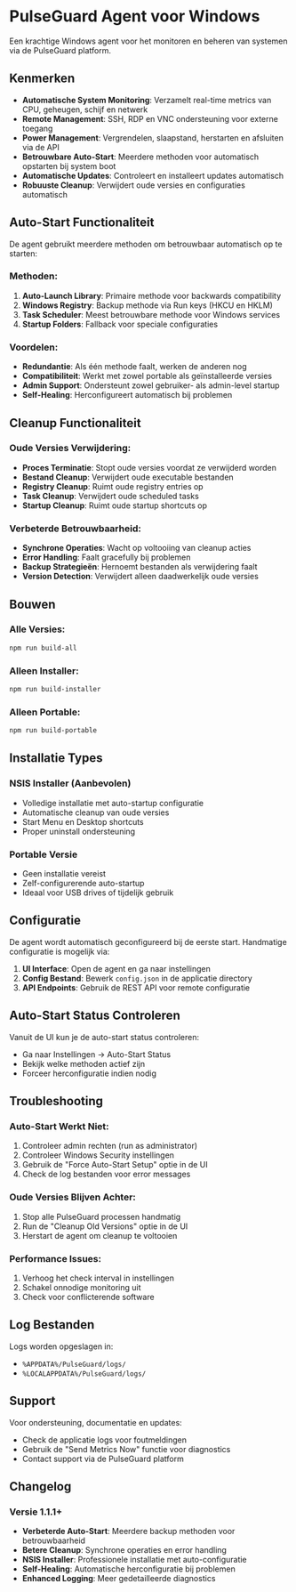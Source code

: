 # PulseGuard Agent voor Windows

Een krachtige Windows agent voor het monitoren en beheren van systemen via de PulseGuard platform.

## Kenmerken

- **Automatische System Monitoring**: Verzamelt real-time metrics van CPU, geheugen, schijf en netwerk
- **Remote Management**: SSH, RDP en VNC ondersteuning voor externe toegang
- **Power Management**: Vergrendelen, slaapstand, herstarten en afsluiten via de API
- **Betrouwbare Auto-Start**: Meerdere methoden voor automatisch opstarten bij system boot
- **Automatische Updates**: Controleert en installeert updates automatisch
- **Robuuste Cleanup**: Verwijdert oude versies en configuraties automatisch

## Auto-Start Functionaliteit

De agent gebruikt meerdere methoden om betrouwbaar automatisch op te starten:

### Methoden:
1. **Auto-Launch Library**: Primaire methode voor backwards compatibility
2. **Windows Registry**: Backup methode via Run keys (HKCU en HKLM)
3. **Task Scheduler**: Meest betrouwbare methode voor Windows services
4. **Startup Folders**: Fallback voor speciale configuraties

### Voordelen:
- **Redundantie**: Als één methode faalt, werken de anderen nog
- **Compatibiliteit**: Werkt met zowel portable als geïnstalleerde versies
- **Admin Support**: Ondersteunt zowel gebruiker- als admin-level startup
- **Self-Healing**: Herconfigureert automatisch bij problemen

## Cleanup Functionaliteit

### Oude Versies Verwijdering:
- **Proces Terminatie**: Stopt oude versies voordat ze verwijderd worden
- **Bestand Cleanup**: Verwijdert oude executable bestanden
- **Registry Cleanup**: Ruimt oude registry entries op
- **Task Cleanup**: Verwijdert oude scheduled tasks
- **Startup Cleanup**: Ruimt oude startup shortcuts op

### Verbeterde Betrouwbaarheid:
- **Synchrone Operaties**: Wacht op voltooiing van cleanup acties
- **Error Handling**: Faalt gracefully bij problemen
- **Backup Strategieën**: Hernoemt bestanden als verwijdering faalt
- **Version Detection**: Verwijdert alleen daadwerkelijk oude versies

## Bouwen

### Alle Versies:
```bash
npm run build-all
```

### Alleen Installer:
```bash
npm run build-installer
```

### Alleen Portable:
```bash
npm run build-portable
```

## Installatie Types

### NSIS Installer (Aanbevolen)
- Volledige installatie met auto-startup configuratie
- Automatische cleanup van oude versies
- Start Menu en Desktop shortcuts
- Proper uninstall ondersteuning

### Portable Versie
- Geen installatie vereist
- Zelf-configurerende auto-startup
- Ideaal voor USB drives of tijdelijk gebruik

## Configuratie

De agent wordt automatisch geconfigureerd bij de eerste start. Handmatige configuratie is mogelijk via:

1. **UI Interface**: Open de agent en ga naar instellingen
2. **Config Bestand**: Bewerk `config.json` in de applicatie directory
3. **API Endpoints**: Gebruik de REST API voor remote configuratie

## Auto-Start Status Controleren

Vanuit de UI kun je de auto-start status controleren:
- Ga naar Instellingen → Auto-Start Status
- Bekijk welke methoden actief zijn
- Forceer herconfiguratie indien nodig

## Troubleshooting

### Auto-Start Werkt Niet:
1. Controleer admin rechten (run as administrator)
2. Controleer Windows Security instellingen
3. Gebruik de "Force Auto-Start Setup" optie in de UI
4. Check de log bestanden voor error messages

### Oude Versies Blijven Achter:
1. Stop alle PulseGuard processen handmatig
2. Run de "Cleanup Old Versions" optie in de UI
3. Herstart de agent om cleanup te voltooien

### Performance Issues:
1. Verhoog het check interval in instellingen
2. Schakel onnodige monitoring uit
3. Check voor conflicterende software

## Log Bestanden

Logs worden opgeslagen in:
- `%APPDATA%/PulseGuard/logs/`
- `%LOCALAPPDATA%/PulseGuard/logs/`

## Support

Voor ondersteuning, documentatie en updates:
- Check de applicatie logs voor foutmeldingen
- Gebruik de "Send Metrics Now" functie voor diagnostics
- Contact support via de PulseGuard platform

## Changelog

### Versie 1.1.1+
- **Verbeterde Auto-Start**: Meerdere backup methoden voor betrouwbaarheid
- **Betere Cleanup**: Synchrone operaties en error handling
- **NSIS Installer**: Professionele installatie met auto-configuratie
- **Self-Healing**: Automatische herconfiguratie bij problemen
- **Enhanced Logging**: Meer gedetailleerde diagnostics 